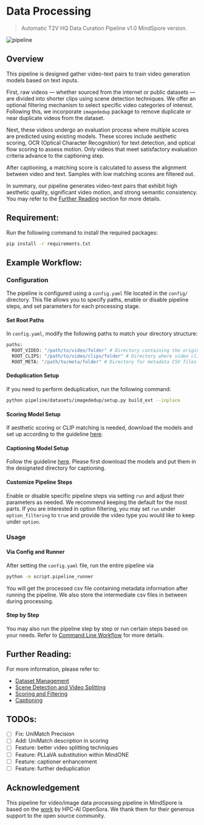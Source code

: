 # Data Processing
>Automatic T2V HQ Data Curation Pipeline v1.0 MindSpore version.

 ![pipeline](./assets/data_pipeline_baseline.png)

## Overview
This pipeline is designed gather video-text pairs to train video generation models 
based on text inputs. 

First, raw videos — whether sourced from the internet or public 
datasets — are divided into shorter clips using scene detection 
techniques. We offer an optional filtering mechanism to select 
specific video categories of interest. Following this, we incorporate 
`imagededup` package to remove duplicate or near duplicate videos from the dataset.

Next, these videos undergo an evaluation process where multiple 
scores are predicted using existing models. These scores include 
aesthetic scoring, OCR (Optical Character Recognition) for text 
detection, and optical flow scoring to assess motion. 
Only videos that meet satisfactory evaluation criteria advance 
to the captioning step.

After captioning, a matching score is calculated to assess the 
alignment between video and text. Samples with low matching scores
are filtered out.

In summary, our pipeline generates video-text pairs that exhibit 
high aesthetic quality, significant video motion, and strong 
semantic consistency. You may refer to the 
[Further Reading](#further-reading) section for more details.

## Requirement:
Run the following command to install the required packages:
```bash
pip install -r requirements.txt
```

## Example Workflow:

### Configuration

The pipeline is configured using a `config.yaml` file located
in the `config/` directory. This file allows you to specify paths, 
enable or disable pipeline steps, and set parameters for each
processing stage.

#### Set Root Paths
In `config.yaml`, modify the following paths to match your 
directory structure:

```bash
paths:
  ROOT_VIDEO: "/path/to/video/folder" # Directory containing the original video files.
  ROOT_CLIPS: "/path/to/video/clips/folder" # Directory where video clips will be stored.
  ROOT_META: "/path/to/meta/folder" # Directory for metadata CSV files.
```

#### Deduplication Setup
If you need to perform deduplication, run the following command:
```bash
python pipeline/datasets/imagededup/setup.py build_ext --inplace
```

#### Scoring Model Setup
If aesthetic scoring or CLIP matching is needed, download the models
and set up according to the guideline [here](./pipeline/scoring/README.md).

#### Captioning Model Setup
Follow the guideline [here](./pipeline/captioning/README.md).
Please first download the models and put them in the designated 
directory for captioning.

#### Customize Pipeline Steps
Enable or disable specific pipeline steps via setting `run`
and adjust their parameters as needed. We recommend keeping
the default for the most parts. If you are interested in option
filtering, you may set `run` under `option_filtering` to `true`
and provide the video type you would like to keep under `option`.

### Usage

#### Via Config and Runner

After setting the `config.yaml` file, run the entire pipeline via
```bash
python -m script.pipeline_runner
```

You will get the processed csv file containing metadata information
after running the pipeline. We also store the intermediate csv files
in between during processing.

#### Step by Step

You may also run the pipeline step by step or run certain steps
based on your needs. Refer to [Command Line Workflow](./cmd_guide.md)
for more details.

## Further Reading:
For more information, please refer to:
- [Dataset Management](./pipeline/datasets/README.md)
- [Scene Detection and Video Splitting](./pipeline/splitting/README.md)
- [Scoring and Filtering](./pipeline/scoring/README.md)
- [Captioning](./pipeline/captioning/README.md)

## TODOs:
- [ ] Fix: UniMatch Precision
- [ ] Add: UniMatch description in scoring
- [ ] Feature: better video splitting techniques
- [ ] Feature: PLLaVA substitution within MindONE
- [ ] Feature: captioner enhancement
- [ ] Feature: further deduplication

## Acknowledgement
This pipeline for video/image data processing pipeline in MindSpore is 
based on the [work](https://github.com/hpcaitech/Open-Sora/blob/main/docs/data_processing.md) by HPC-AI OpenSora. We thank them for their generous
support to the open source community.
